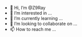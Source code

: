 - 👋 Hi, I’m @Z9Ray
- 👀 I’m interested in ...
- 🌱 I’m currently learning ...
- 💞️ I’m looking to collaborate on ...
- 📫 How to reach me ...

<!---
Z9Ray/Z9Ray is a ✨ special ✨ repository because its `README.md` (this file) appears on your GitHub profile.
You can click the Preview link to take a look at your changes.
--->
